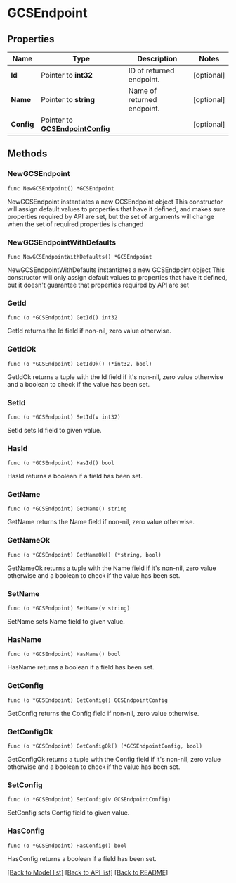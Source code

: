 # GCSEndpoint

## Properties

Name | Type | Description | Notes
------------ | ------------- | ------------- | -------------
**Id** | Pointer to **int32** | ID of returned endpoint. | [optional] 
**Name** | Pointer to **string** | Name of returned endpoint. | [optional] 
**Config** | Pointer to [**GCSEndpointConfig**](GCSEndpointConfig.md) |  | [optional] 

## Methods

### NewGCSEndpoint

`func NewGCSEndpoint() *GCSEndpoint`

NewGCSEndpoint instantiates a new GCSEndpoint object
This constructor will assign default values to properties that have it defined,
and makes sure properties required by API are set, but the set of arguments
will change when the set of required properties is changed

### NewGCSEndpointWithDefaults

`func NewGCSEndpointWithDefaults() *GCSEndpoint`

NewGCSEndpointWithDefaults instantiates a new GCSEndpoint object
This constructor will only assign default values to properties that have it defined,
but it doesn't guarantee that properties required by API are set

### GetId

`func (o *GCSEndpoint) GetId() int32`

GetId returns the Id field if non-nil, zero value otherwise.

### GetIdOk

`func (o *GCSEndpoint) GetIdOk() (*int32, bool)`

GetIdOk returns a tuple with the Id field if it's non-nil, zero value otherwise
and a boolean to check if the value has been set.

### SetId

`func (o *GCSEndpoint) SetId(v int32)`

SetId sets Id field to given value.

### HasId

`func (o *GCSEndpoint) HasId() bool`

HasId returns a boolean if a field has been set.

### GetName

`func (o *GCSEndpoint) GetName() string`

GetName returns the Name field if non-nil, zero value otherwise.

### GetNameOk

`func (o *GCSEndpoint) GetNameOk() (*string, bool)`

GetNameOk returns a tuple with the Name field if it's non-nil, zero value otherwise
and a boolean to check if the value has been set.

### SetName

`func (o *GCSEndpoint) SetName(v string)`

SetName sets Name field to given value.

### HasName

`func (o *GCSEndpoint) HasName() bool`

HasName returns a boolean if a field has been set.

### GetConfig

`func (o *GCSEndpoint) GetConfig() GCSEndpointConfig`

GetConfig returns the Config field if non-nil, zero value otherwise.

### GetConfigOk

`func (o *GCSEndpoint) GetConfigOk() (*GCSEndpointConfig, bool)`

GetConfigOk returns a tuple with the Config field if it's non-nil, zero value otherwise
and a boolean to check if the value has been set.

### SetConfig

`func (o *GCSEndpoint) SetConfig(v GCSEndpointConfig)`

SetConfig sets Config field to given value.

### HasConfig

`func (o *GCSEndpoint) HasConfig() bool`

HasConfig returns a boolean if a field has been set.


[[Back to Model list]](../README.md#documentation-for-models) [[Back to API list]](../README.md#documentation-for-api-endpoints) [[Back to README]](../README.md)


